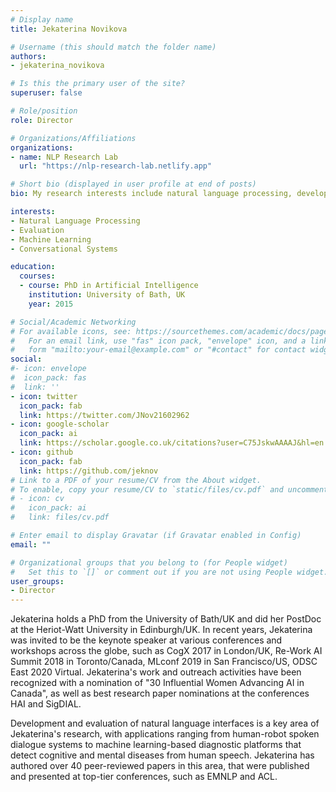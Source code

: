 ```yaml
---
# Display name
title: Jekaterina Novikova

# Username (this should match the folder name)
authors:
- jekaterina_novikova

# Is this the primary user of the site?
superuser: false

# Role/position
role: Director

# Organizations/Affiliations
organizations:
- name: NLP Research Lab
  url: "https://nlp-research-lab.netlify.app"

# Short bio (displayed in user profile at end of posts)
bio: My research interests include natural language processing, development and evaluation of natural language interfaces, applied machine learning, conversational systems.

interests:
- Natural Language Processing
- Evaluation
- Machine Learning
- Conversational Systems

education:
  courses:
  - course: PhD in Artificial Intelligence
    institution: University of Bath, UK
    year: 2015

# Social/Academic Networking
# For available icons, see: https://sourcethemes.com/academic/docs/page-builder/#icons
#   For an email link, use "fas" icon pack, "envelope" icon, and a link in the
#   form "mailto:your-email@example.com" or "#contact" for contact widget.
social:
#- icon: envelope
#  icon_pack: fas
#  link: ''
- icon: twitter
  icon_pack: fab
  link: https://twitter.com/JNov21602962
- icon: google-scholar
  icon_pack: ai
  link: https://scholar.google.co.uk/citations?user=C75JskwAAAAJ&hl=en
- icon: github
  icon_pack: fab
  link: https://github.com/jeknov
# Link to a PDF of your resume/CV from the About widget.
# To enable, copy your resume/CV to `static/files/cv.pdf` and uncomment the lines below.
# - icon: cv
#   icon_pack: ai
#   link: files/cv.pdf

# Enter email to display Gravatar (if Gravatar enabled in Config)
email: ""

# Organizational groups that you belong to (for People widget)
#   Set this to `[]` or comment out if you are not using People widget.
user_groups:
- Director
---
```


Jekaterina holds a PhD from the University of Bath/UK and did her PostDoc at the Heriot-Watt University in Edinburgh/UK. In recent years, Jekaterina was invited to be the keynote speaker at various conferences and workshops across the globe, such as CogX 2017 in London/UK, Re-Work AI Summit 2018 in Toronto/Canada, MLconf 2019 in San Francisco/US, ODSC East 2020 Virtual. Jekaterina's work and outreach activities have been recognized with a nomination of "30 Influential Women Advancing AI in Canada", as well as best research paper nominations at the conferences HAI and SigDIAL.

Development and evaluation of natural language interfaces is a key area of Jekaterina's research, with applications ranging from human-robot spoken dialogue systems to machine learning-based diagnostic platforms that detect cognitive and mental diseases from human speech. Jekaterina has authored over 40 peer-reviewed papers in this area, that were published and presented at top-tier conferences, such as EMNLP and ACL.
